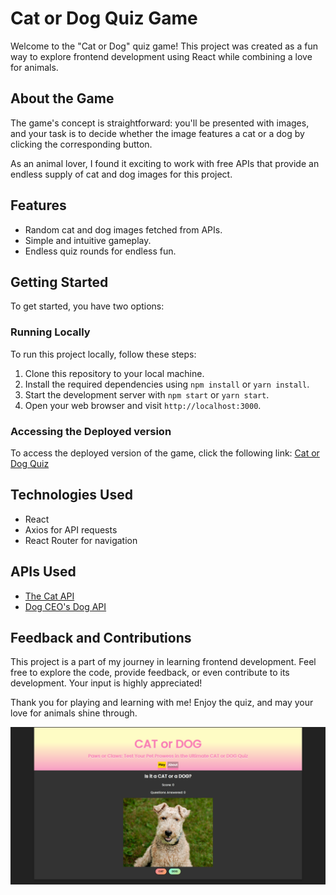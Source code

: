 # Cat or Dog Quiz Game

Welcome to the "Cat or Dog" quiz game! This project was created as a fun way to explore frontend development using React while combining a love for animals.

## About the Game

The game's concept is straightforward: you'll be presented with images, and your task is to decide whether the image features a cat or a dog by clicking the corresponding button.

As an animal lover, I found it exciting to work with free APIs that provide an endless supply of cat and dog images for this project.

## Features

- Random cat and dog images fetched from APIs.
- Simple and intuitive gameplay.
- Endless quiz rounds for endless fun.

## Getting Started

To get started, you have two options:

### Running Locally

To run this project locally, follow these steps:

1. Clone this repository to your local machine.
2. Install the required dependencies using `npm install` or `yarn install`.
3. Start the development server with `npm start` or `yarn start`.
4. Open your web browser and visit `http://localhost:3000`.

### Accessing the Deployed version

To access the deployed version of the game, click the following link: [Cat or Dog Quiz](https://cat-or-dog-eirikenriquez.vercel.app/)

## Technologies Used

- React
- Axios for API requests
- React Router for navigation

## APIs Used

- [The Cat API](https://thecatapi.com/)
- [Dog CEO's Dog API](https://dog.ceo/dog-api/)

## Feedback and Contributions

This project is a part of my journey in learning frontend development. Feel free to explore the code, provide feedback, or even contribute to its development. Your input is highly appreciated!

Thank you for playing and learning with me! Enjoy the quiz, and may your love for animals shine through.

![Cat or Dog Quiz Game](https://raw.githubusercontent.com/eirikenriquez/CatOrDog/3f9cebdb492f290b1021260571be572200ae0d49/Screenshot%202023-09-05%20003237.png)
